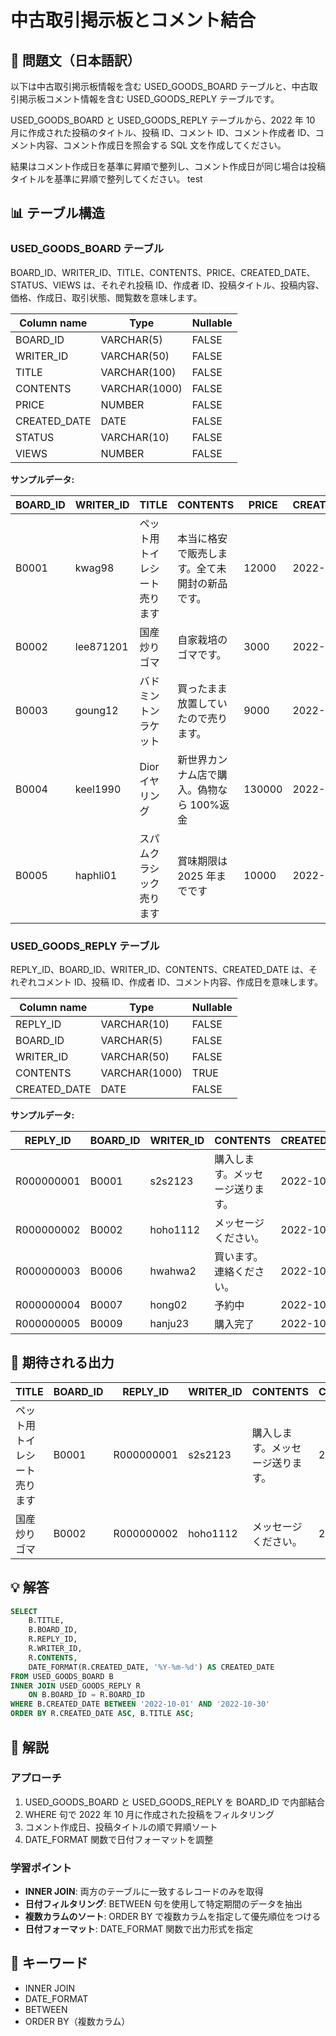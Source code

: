 # 中古取引掲示板とコメント結合

## 📖 問題文（日本語訳）

以下は中古取引掲示板情報を含む USED_GOODS_BOARD テーブルと、中古取引掲示板コメント情報を含む USED_GOODS_REPLY テーブルです。

USED_GOODS_BOARD と USED_GOODS_REPLY テーブルから、2022 年 10 月に作成された投稿のタイトル、投稿 ID、コメント ID、コメント作成者 ID、コメント内容、コメント作成日を照会する SQL 文を作成してください。

結果はコメント作成日を基準に昇順で整列し、コメント作成日が同じ場合は投稿タイトルを基準に昇順で整列してください。
test

## 📊 テーブル構造

### USED_GOODS_BOARD テーブル

BOARD_ID、WRITER_ID、TITLE、CONTENTS、PRICE、CREATED_DATE、STATUS、VIEWS は、それぞれ投稿 ID、作成者 ID、投稿タイトル、投稿内容、価格、作成日、取引状態、閲覧数を意味します。

| Column name  | Type          | Nullable |
| ------------ | ------------- | -------- |
| BOARD_ID     | VARCHAR(5)    | FALSE    |
| WRITER_ID    | VARCHAR(50)   | FALSE    |
| TITLE        | VARCHAR(100)  | FALSE    |
| CONTENTS     | VARCHAR(1000) | FALSE    |
| PRICE        | NUMBER        | FALSE    |
| CREATED_DATE | DATE          | FALSE    |
| STATUS       | VARCHAR(10)   | FALSE    |
| VIEWS        | NUMBER        | FALSE    |

**サンプルデータ:**

| BOARD_ID | WRITER_ID | TITLE                        | CONTENTS                                       | PRICE  | CREATED_DATE | STATUS | VIEWS |
| -------- | --------- | ---------------------------- | ---------------------------------------------- | ------ | ------------ | ------ | ----- |
| B0001    | kwag98    | ペット用トイレシート売ります | 本当に格安で販売します。全て未開封の新品です。 | 12000  | 2022-10-01   | DONE   | 250   |
| B0002    | lee871201 | 国産炒りゴマ                 | 自家栽培のゴマです。                           | 3000   | 2022-10-02   | DONE   | 121   |
| B0003    | goung12   | バドミントンラケット         | 買ったまま放置していたので売ります。           | 9000   | 2022-10-02   | SALE   | 212   |
| B0004    | keel1990  | Dior イヤリング              | 新世界カンナム店で購入。偽物なら 100%返金      | 130000 | 2022-10-02   | SALE   | 199   |
| B0005    | haphli01  | スパムクラシック売ります     | 賞味期限は 2025 年までです                     | 10000  | 2022-10-02   | SALE   | 121   |

### USED_GOODS_REPLY テーブル

REPLY_ID、BOARD_ID、WRITER_ID、CONTENTS、CREATED_DATE は、それぞれコメント ID、投稿 ID、作成者 ID、コメント内容、作成日を意味します。

| Column name  | Type          | Nullable |
| ------------ | ------------- | -------- |
| REPLY_ID     | VARCHAR(10)   | FALSE    |
| BOARD_ID     | VARCHAR(5)    | FALSE    |
| WRITER_ID    | VARCHAR(50)   | FALSE    |
| CONTENTS     | VARCHAR(1000) | TRUE     |
| CREATED_DATE | DATE          | FALSE    |

**サンプルデータ:**

| REPLY_ID   | BOARD_ID | WRITER_ID | CONTENTS                         | CREATED_DATE |
| ---------- | -------- | --------- | -------------------------------- | ------------ |
| R000000001 | B0001    | s2s2123   | 購入します。メッセージ送ります。 | 2022-10-02   |
| R000000002 | B0002    | hoho1112  | メッセージください。             | 2022-10-03   |
| R000000003 | B0006    | hwahwa2   | 買います。連絡ください。         | 2022-10-03   |
| R000000004 | B0007    | hong02    | 予約中                           | 2022-10-06   |
| R000000005 | B0009    | hanju23   | 購入完了                         | 2022-10-07   |

## 🎯 期待される出力

| TITLE                        | BOARD_ID | REPLY_ID   | WRITER_ID | CONTENTS                         | CREATED_DATE |
| ---------------------------- | -------- | ---------- | --------- | -------------------------------- | ------------ |
| ペット用トイレシート売ります | B0001    | R000000001 | s2s2123   | 購入します。メッセージ送ります。 | 2022-10-02   |
| 国産炒りゴマ                 | B0002    | R000000002 | hoho1112  | メッセージください。             | 2022-10-03   |

## 💡 解答

```sql
SELECT
    B.TITLE,
    B.BOARD_ID,
    R.REPLY_ID,
    R.WRITER_ID,
    R.CONTENTS,
    DATE_FORMAT(R.CREATED_DATE, '%Y-%m-%d') AS CREATED_DATE
FROM USED_GOODS_BOARD B
INNER JOIN USED_GOODS_REPLY R
    ON B.BOARD_ID = R.BOARD_ID
WHERE B.CREATED_DATE BETWEEN '2022-10-01' AND '2022-10-30'
ORDER BY R.CREATED_DATE ASC, B.TITLE ASC;
```

## 📝 解説

### アプローチ

1. USED_GOODS_BOARD と USED_GOODS_REPLY を BOARD_ID で内部結合
2. WHERE 句で 2022 年 10 月に作成された投稿をフィルタリング
3. コメント作成日、投稿タイトルの順で昇順ソート
4. DATE_FORMAT 関数で日付フォーマットを調整

### 学習ポイント

- **INNER JOIN**: 両方のテーブルに一致するレコードのみを取得
- **日付フィルタリング**: BETWEEN 句を使用して特定期間のデータを抽出
- **複数カラムのソート**: ORDER BY で複数カラムを指定して優先順位をつける
- **日付フォーマット**: DATE_FORMAT 関数で出力形式を指定

## 🔑 キーワード

- INNER JOIN
- DATE_FORMAT
- BETWEEN
- ORDER BY（複数カラム）
